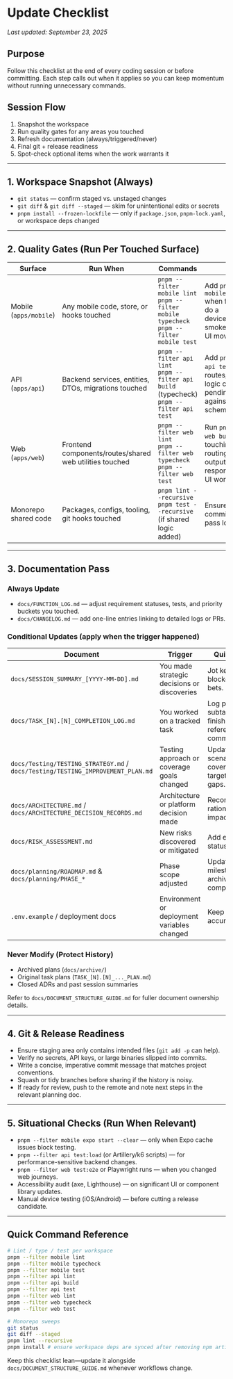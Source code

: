# Update Checklist

_Last updated: September 23, 2025_

## Purpose
Follow this checklist at the end of every coding session or before committing. Each step calls out when it applies so you can keep momentum without running unnecessary commands.

## Session Flow
1. Snapshot the workspace
2. Run quality gates for any areas you touched
3. Refresh documentation (always/triggered/never)
4. Final git + release readiness
5. Spot-check optional items when the work warrants it

---

## 1. Workspace Snapshot (Always)
- `git status` — confirm staged vs. unstaged changes
- `git diff` & `git diff --staged` — skim for unintentional edits or secrets
- `pnpm install --frozen-lockfile` — only if `package.json`, `pnpm-lock.yaml`, or workspace deps changed

---

## 2. Quality Gates (Run Per Touched Surface)
| Surface | Run When | Commands | Notes |
|---------|----------|----------|-------|
| Mobile (`apps/mobile`) | Any mobile code, store, or hooks touched | `pnpm --filter mobile lint`<br>`pnpm --filter mobile typecheck`<br>`pnpm --filter mobile test` | Add `pnpm --filter mobile test:e2e` when flows change; do a device/simulator smoke test for major UI moves. |
| API (`apps/api`) | Backend services, entities, DTOs, migrations touched | `pnpm --filter api lint`<br>`pnpm --filter api build` (typecheck)<br>`pnpm --filter api test` | Add `pnpm --filter api test:e2e` when routes/auth/database logic changes. Run pending migrations against test DB if schema updated. |
| Web (`apps/web`) | Frontend components/routes/shared web utilities touched | `pnpm --filter web lint`<br>`pnpm --filter web typecheck`<br>`pnpm --filter web test` | Run `pnpm --filter web build` when touching routing/config/build output. Spot-check responsive states for UI work. |
| Monorepo shared code | Packages, configs, tooling, git hooks touched | `pnpm lint --recursive`<br>`pnpm test --recursive` (if shared logic added) | Ensure Husky/pre-commit scripts still pass locally. |

---

## 3. Documentation Pass
### Always Update
- `docs/FUNCTION_LOG.md` — adjust requirement statuses, tests, and priority buckets you touched.
- `docs/CHANGELOG.md` — add one-line entries linking to detailed logs or PRs.

### Conditional Updates (apply when the trigger happened)
| Document | Trigger | Quick Action |
|----------|---------|--------------|
| `docs/SESSION_SUMMARY_[YYYY-MM-DD].md` | You made strategic decisions or discoveries | Jot key insights, blockers, or next bets. |
| `docs/TASK_[N].[N]_COMPLETION_LOG.md` | You worked on a tracked task | Log progress, subtasks finished, references to commits. |
| `docs/Testing/TESTING_STRATEGY.md` / `docs/Testing/TESTING_IMPROVEMENT_PLAN.md` | Testing approach or coverage goals changed | Update scenarios, coverage targets, or new gaps. |
| `docs/ARCHITECTURE.md` / `docs/ARCHITECTURE_DECISION_RECORDS.md` | Architecture or platform decision made | Record decision, rationale, and impact. |
| `docs/RISK_ASSESSMENT.md` | New risks discovered or mitigated | Add entry with status/mitigation. |
| `docs/planning/ROADMAP.md` & `docs/planning/PHASE_*` | Phase scope adjusted | Update milestones or archive completed plans. |
| `.env.example` / deployment docs | Environment or deployment variables changed | Keep onboarding accurate. |

### Never Modify (Protect History)
- Archived plans (`docs/archive/`)
- Original task plans (`TASK_[N].[N]_..._PLAN.md`)
- Closed ADRs and past session summaries

Refer to `docs/DOCUMENT_STRUCTURE_GUIDE.md` for fuller document ownership details.

---

## 4. Git & Release Readiness
- Ensure staging area only contains intended files (`git add -p` can help).
- Verify no secrets, API keys, or large binaries slipped into commits.
- Write a concise, imperative commit message that matches project conventions.
- Squash or tidy branches before sharing if the history is noisy.
- If ready for review, push to the remote and note next steps in the relevant planning doc.

---

## 5. Situational Checks (Run When Relevant)
- `pnpm --filter mobile expo start --clear` — only when Expo cache issues block testing.
- `pnpm --filter api test:load` (or Artillery/k6 scripts) — for performance-sensitive backend changes.
- `pnpm --filter web test:e2e` or Playwright runs — when you changed web journeys.
- Accessibility audit (axe, Lighthouse) — on significant UI or component library updates.
- Manual device testing (iOS/Android) — before cutting a release candidate.

---

## Quick Command Reference
```bash
# Lint / type / test per workspace
pnpm --filter mobile lint
pnpm --filter mobile typecheck
pnpm --filter mobile test
pnpm --filter api lint
pnpm --filter api build
pnpm --filter api test
pnpm --filter web lint
pnpm --filter web typecheck
pnpm --filter web test

# Monorepo sweeps
git status
git diff --staged
pnpm lint --recursive
pnpm install # ensure workspace deps are synced after removing npm artifacts
```

Keep this checklist lean—update it alongside `docs/DOCUMENT_STRUCTURE_GUIDE.md` whenever workflows change.
